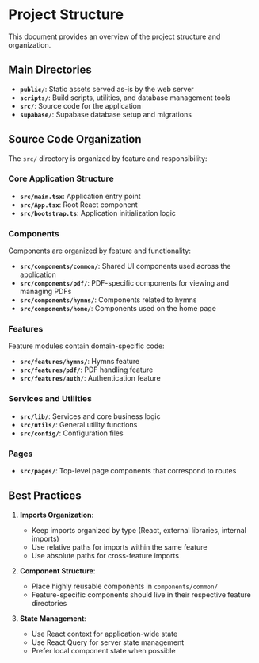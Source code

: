 # Project Structure

This document provides an overview of the project structure and organization.

## Main Directories

- **`public/`**: Static assets served as-is by the web server
- **`scripts/`**: Build scripts, utilities, and database management tools
- **`src/`**: Source code for the application
- **`supabase/`**: Supabase database setup and migrations

## Source Code Organization

The `src/` directory is organized by feature and responsibility:

### Core Application Structure

- **`src/main.tsx`**: Application entry point
- **`src/App.tsx`**: Root React component
- **`src/bootstrap.ts`**: Application initialization logic

### Components

Components are organized by feature and functionality:

- **`src/components/common/`**: Shared UI components used across the application
- **`src/components/pdf/`**: PDF-specific components for viewing and managing PDFs
- **`src/components/hymns/`**: Components related to hymns
- **`src/components/home/`**: Components used on the home page

### Features

Feature modules contain domain-specific code:

- **`src/features/hymns/`**: Hymns feature
- **`src/features/pdf/`**: PDF handling feature
- **`src/features/auth/`**: Authentication feature

### Services and Utilities

- **`src/lib/`**: Services and core business logic
- **`src/utils/`**: General utility functions
- **`src/config/`**: Configuration files

### Pages

- **`src/pages/`**: Top-level page components that correspond to routes

## Best Practices

1. **Imports Organization**:
   - Keep imports organized by type (React, external libraries, internal imports)
   - Use relative paths for imports within the same feature
   - Use absolute paths for cross-feature imports

2. **Component Structure**:
   - Place highly reusable components in `components/common/`
   - Feature-specific components should live in their respective feature directories

3. **State Management**:
   - Use React context for application-wide state
   - Use React Query for server state management
   - Prefer local component state when possible
